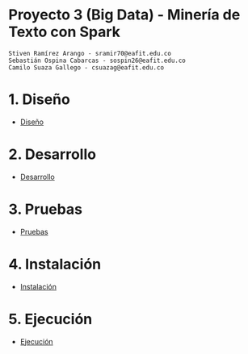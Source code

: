 # Proyecto 3 (Big Data) - Minería de Texto con Spark

    Stiven Ramírez Arango - sramir70@eafit.edu.co
    Sebastián Ospina Cabarcas - sospin26@eafit.edu.co
    Camilo Suaza Gallego - csuazag@eafit.edu.co

# 1. Diseño

* [Diseño](diseno.md)

# 2. Desarrollo

* [Desarrollo](desarrollo.md)

# 3. Pruebas

* [Pruebas](pruebas.md)

# 4. Instalación

* [Instalación](instalacion.md)

# 5. Ejecución

* [Ejecución](ejecucion.md)

